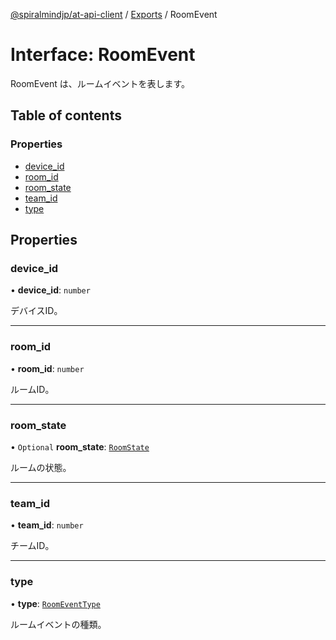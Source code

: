 [@spiralmindjp/at-api-client](../README.md) / [Exports](../modules.md) / RoomEvent

# Interface: RoomEvent

RoomEvent は、ルームイベントを表します。

## Table of contents

### Properties

- [device\_id](RoomEvent.md#device_id)
- [room\_id](RoomEvent.md#room_id)
- [room\_state](RoomEvent.md#room_state)
- [team\_id](RoomEvent.md#team_id)
- [type](RoomEvent.md#type)

## Properties

### device\_id

• **device\_id**: `number`

デバイスID。

___

### room\_id

• **room\_id**: `number`

ルームID。

___

### room\_state

• `Optional` **room\_state**: [`RoomState`](RoomState.md)

ルームの状態。

___

### team\_id

• **team\_id**: `number`

チームID。

___

### type

• **type**: [`RoomEventType`](../enums/RoomEventType.md)

ルームイベントの種類。
